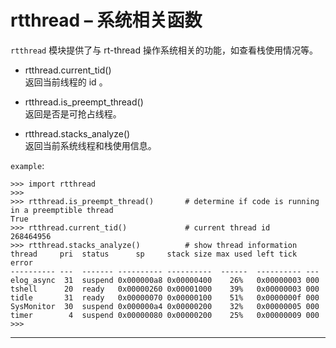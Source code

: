 # **rtthread** – 系统相关函数
`rtthread` 模块提供了与 rt-thread 操作系统相关的功能，如查看栈使用情况等。

- rtthread.current_tid()  
  返回当前线程的 id 。

- rtthread.is_preempt_thread()  
  返回是否是可抢占线程。

- rtthread.stacks_analyze()  
  返回当前系统线程和栈使用信息。

`example`:
```
>>> import rtthread
>>> 
>>> rtthread.is_preempt_thread()       # determine if code is running in a preemptible thread
True
>>> rtthread.current_tid()             # current thread id
268464956
>>> rtthread.stacks_analyze()          # show thread information
thread     pri  status      sp     stack size max used left tick  error
---------- ---  ------- ---------- ----------  ------  ---------- ---
elog_async  31  suspend 0x000000a8 0x00000400    26%   0x00000003 000
tshell      20  ready   0x00000260 0x00001000    39%   0x00000003 000
tidle       31  ready   0x00000070 0x00000100    51%   0x0000000f 000
SysMonitor  30  suspend 0x000000a4 0x00000200    32%   0x00000005 000
timer        4  suspend 0x00000080 0x00000200    25%   0x00000009 000
>>> 
```

----------